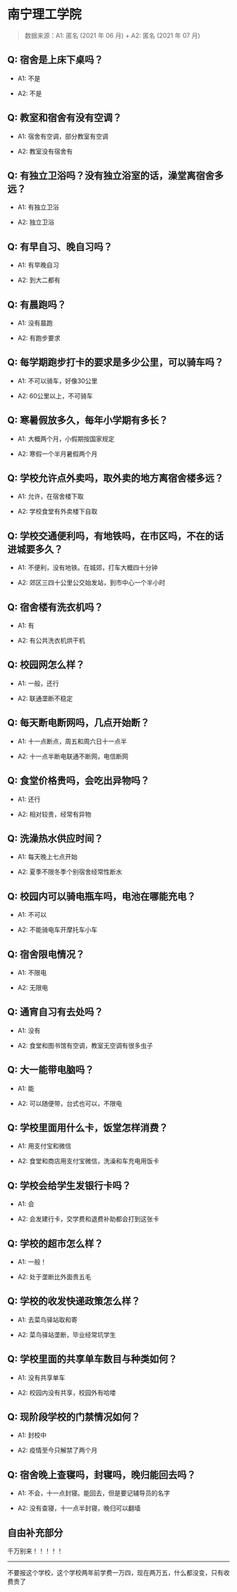 # 南宁理工学院

> 数据来源：A1: 匿名 (2021 年 06 月) + A2: 匿名 (2021 年 07 月)

## Q: 宿舍是上床下桌吗？

- A1: 不是

- A2: 不是

## Q: 教室和宿舍有没有空调？

- A1: 宿舍有空调，部分教室有空调

- A2: 教室没有宿舍有

## Q: 有独立卫浴吗？没有独立浴室的话，澡堂离宿舍多远？

- A1: 有独立卫浴

- A2: 独立卫浴

## Q: 有早自习、晚自习吗？

- A1: 有早晚自习

- A2: 到大二都有

## Q: 有晨跑吗？

- A1: 没有晨跑

- A2: 有跑步要求

## Q: 每学期跑步打卡的要求是多少公里，可以骑车吗？

- A1: 不可以骑车，好像30公里

- A2: 60公里以上，不可骑车

## Q: 寒暑假放多久，每年小学期有多长？

- A1: 大概两个月，小假期按国家规定

- A2: 寒假一个半月暑假两个月

## Q: 学校允许点外卖吗，取外卖的地方离宿舍楼多远？

- A1: 允许，在宿舍楼下取

- A2: 学校食堂有外卖楼下自取

## Q: 学校交通便利吗，有地铁吗，在市区吗，不在的话进城要多久？

- A1: 不便利，没有地铁。在城郊，打车大概四十分钟

- A2: 郊区三四十公里公交始发站，到市中心一个半小时

## Q: 宿舍楼有洗衣机吗？

- A1: 有

- A2: 有公共洗衣机烘干机

## Q: 校园网怎么样？

- A1: 一般，还行

- A2: 联通垄断不稳定

## Q: 每天断电断网吗，几点开始断？

- A1: 十一点断点，周五和周六日十一点半

- A2: 十一点半断电联通不断网，电信断网

## Q: 食堂价格贵吗，会吃出异物吗？

- A1: 还行

- A2: 相对较贵，经常有异物

## Q: 洗澡热水供应时间？

- A1: 每天晚上七点开始

- A2: 夏季不限冬季个别宿舍经常性断水

## Q: 校园内可以骑电瓶车吗，电池在哪能充电？

- A1: 不可以

- A2: 不能骑电车开摩托车小车

## Q: 宿舍限电情况？

- A1: 不限电

- A2: 无限电

## Q: 通宵自习有去处吗？

- A1: 没有

- A2: 食堂和图书馆有空调，教室无空调有很多虫子

## Q: 大一能带电脑吗？

- A1: 能

- A2: 可以随便带，台式也可以，不限电

## Q: 学校里面用什么卡，饭堂怎样消费？

- A1: 用支付宝和微信

- A2: 食堂和商店用支付宝微信，洗澡和车充电用饭卡

## Q: 学校会给学生发银行卡吗？

- A1: 会

- A2: 会发建行卡，交学费和退费补助都会打到这张卡

## Q: 学校的超市怎么样？

- A1: 一般！

- A2: 处于垄断比外面贵五毛

## Q: 学校的收发快递政策怎么样？

- A1: 去菜鸟驿站取和寄

- A2: 菜鸟驿站垄断，毕业经常坑学生

## Q: 学校里面的共享单车数目与种类如何？

- A1: 没有共享单车

- A2: 校园内没有共享，校园外有哈喽

## Q: 现阶段学校的门禁情况如何？

- A1: 封校中

- A2: 疫情至今只解禁了两个月

## Q: 宿舍晚上查寝吗，封寝吗，晚归能回去吗？

- A1: 不会，十一点封寝。能回去，但是要记辅导员的名字

- A2: 没有查寝，十一点半封寝，晚归可以翻墙

## 自由补充部分

千万别来！！！！！

***

不要报这个学校，这个学校两年前学费一万四，现在两万五，什么都没变，只有收费贵了